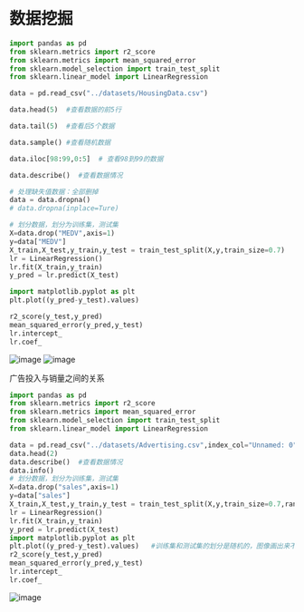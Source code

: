 # 数据挖掘

```python
import pandas as pd
from sklearn.metrics import r2_score
from sklearn.metrics import mean_squared_error
from sklearn.model_selection import train_test_split
from sklearn.linear_model import LinearRegression

data = pd.read_csv("../datasets/HousingData.csv")

data.head(5)  #查看数据的前5行

data.tail(5)  #查看后5个数据

data.sample() #查看随机数据

data.iloc[98:99,0:5]  # 查看98到99的数据

data.describe()  #查看数据情况

# 处理缺失值数据：全部删掉
data = data.dropna()
# data.dropna(inplace=Ture)

# 划分数据，划分为训练集，测试集
X=data.drop("MEDV",axis=1)
y=data["MEDV"]
X_train,X_test,y_train,y_test = train_test_split(X,y,train_size=0.7)
lr = LinearRegression()
lr.fit(X_train,y_train)
y_pred = lr.predict(X_test)

import matplotlib.pyplot as plt
plt.plot((y_pred-y_test).values)

r2_score(y_test,y_pred)
mean_squared_error(y_pred,y_test)
lr.intercept_
lr.coef_
```
![image](https://user-images.githubusercontent.com/109726121/188100853-e65d4296-6895-4cea-a622-d99fe5d2a6a3.png)
![image](https://user-images.githubusercontent.com/109726121/188101667-cd48e07b-b60c-4448-815c-ea68d56a25e8.png)


广告投入与销量之间的关系
```python
import pandas as pd
from sklearn.metrics import r2_score
from sklearn.metrics import mean_squared_error
from sklearn.model_selection import train_test_split
from sklearn.linear_model import LinearRegression

data = pd.read_csv("../datasets/Advertising.csv",index_col="Unnamed: 0")
data.head(2)
data.describe()  #查看数据情况
data.info()
# 划分数据，划分为训练集，测试集
X=data.drop("sales",axis=1)
y=data["sales"]
X_train,X_test,y_train,y_test = train_test_split(X,y,train_size=0.7,random_state=10)
lr = LinearRegression()
lr.fit(X_train,y_train)
y_pred = lr.predict(X_test)
import matplotlib.pyplot as plt
plt.plot((y_pred-y_test).values)   #训练集和测试集的划分是随机的，图像画出来不一样正常
r2_score(y_test,y_pred)
mean_squared_error(y_pred,y_test)
lr.intercept_
lr.coef_

```
![image](https://user-images.githubusercontent.com/109726121/188103878-930d8b8e-c2ba-4223-b404-6e40e3842551.png)


